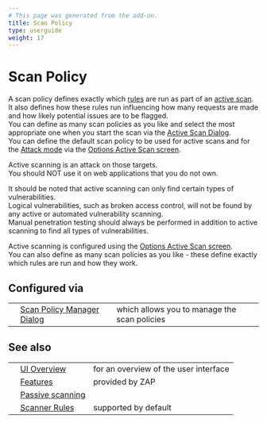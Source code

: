 ```yaml
---
# This page was generated from the add-on.
title: Scan Policy
type: userguide
weight: 17
---
```


# Scan Policy

A scan policy defines exactly which [rules](/docs/desktop/start/checks/) are run as part of an [active scan](/docs/desktop/start/features/ascan/).  
It also defines how these rules run influencing how many requests are made and how likely potential issues are to be flagged.  
You can define as many scan policies as you like and select the most appropriate one when you start the scan via
the [Active Scan Dialog](/docs/desktop/ui/dialogs/advascan/).  
You can define the default scan policy to be used for active scans and for the [Attack mode](/docs/desktop/start/features/modes/) via the
[Options Active Scan screen](/docs/desktop/ui/dialogs/options/ascan/).  

Active scanning is an attack on those targets.   
You should NOT use it on web applications that you do not own.

It should be noted that active scanning can only find certain types of vulnerabilities.  
Logical vulnerabilities, such as broken access control, will not be found by
any active or automated vulnerability scanning.  
Manual penetration testing should always be performed in addition to active
scanning to find all types of vulnerabilities.

Active scanning is configured using the
[Options Active Scan screen](/docs/desktop/ui/dialogs/options/ascan/).  
You can also define as many scan policies as you like - these define exactly which rules are run and how they work.

## Configured via

|   |                                                                       |                                              |
|---|-----------------------------------------------------------------------|----------------------------------------------|
|   | [Scan Policy Manager Dialog](/docs/desktop/ui/dialogs/scanpolicymgr/) | which allows you to manage the scan policies |

## See also

|   |                                                         |                                       |
|---|---------------------------------------------------------|---------------------------------------|
|   | [UI Overview](/docs/desktop/ui/)                        | for an overview of the user interface |
|   | [Features](/docs/desktop/start/features/)               | provided by ZAP                       |
|   | [Passive scanning](/docs/desktop/start/features/pscan/) |                                       |
|   | [Scanner Rules](/docs/desktop/start/checks/)            | supported by default                  |
